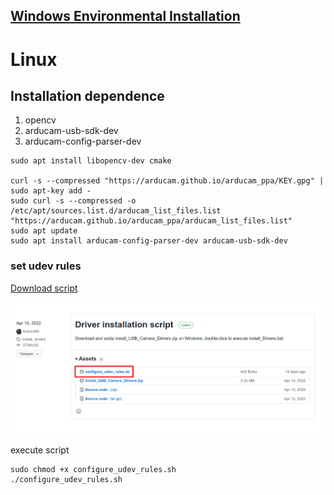 ## [Windows Environmental Installation](./windows_environmental_install.md)
# Linux

## Installation dependence

1. opencv
2. arducam-usb-sdk-dev
3. arducam-config-parser-dev

```
sudo apt install libopencv-dev cmake

curl -s --compressed "https://arducam.github.io/arducam_ppa/KEY.gpg" | sudo apt-key add -
sudo curl -s --compressed -o /etc/apt/sources.list.d/arducam_list_files.list "https://arducam.github.io/arducam_ppa/arducam_list_files.list"
sudo apt update
sudo apt install arducam-config-parser-dev arducam-usb-sdk-dev
```

### set udev rules

[Download script](https://github.com/ArduCAM/ArduCAM_USB_Camera_Shield/releases/download/install_drivers/configure_udev_rules.sh)

![udev](../img/udev.png)

execute script

```
sudo chmod +x configure_udev_rules.sh
./configure_udev_rules.sh
```
